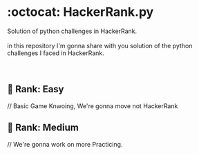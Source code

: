 # :octocat: HackerRank.py
Solution of python challenges in HackerRank. <br /> <br />
in this repository I'm gonna share with you solution of the python challenges I faced in HackerRank. <br />
<br />
<br />
## :round_pushpin: Rank: Easy <br />
// Basic Game Knwoing, We're gonna move not HackerRank 

## :round_pushpin: Rank: Medium <br />
// We're gonna work on more Practicing. 
